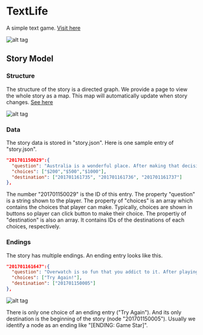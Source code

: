 # TextLife
A simple text game.
<a href="http://functionadvanced.github.io/TextLife/">Visit here</a>

![alt tag](https://functionadvanced.github.io/TextLife/demo.gif)
## Story Model
### Structure
The structure of the story is a directed graph. We provide a page to view the whole story as a map. This map will automatically update when story changes.
<a href="http://functionadvanced.github.io/TextLife/diagram.html">See here</a>

![alt tag](https://functionadvanced.github.io/TextLife/demo_diagram.gif)
### Data
The story data is stored in "story.json". Here is one sample entry of "story.json".
```json
"201701150029":{
  "question": "Australia is a wonderful place. After making that decision,you buy a flight ticket with [  ]",
  "choices": ["$200","$500","$1000"],
  "destination": ["201701161735", "201701161736", "201701161737"]
},
```
The number "201701150029" is the ID of this entry. The property "question" is a string shown to the player. The property of "choices" is an array which contains the choices that player can make. Typically, choices are shown in buttons so player can click button to make their choice. The propertiy of "destination" is also an array. It contains IDs of the destinations of each choices, respectively.
### Endings
The story has multiple endings. An ending entry looks like this.
```json
"201701161647":{
  "question": "Overwatch is so fun that you addict to it. After playing for 48 hours without sleeping, you die. [ENDING: Game Star]",
  "choices": ["Try Again!"],
  "destination": ["201701150005"]
},
```

![alt tag](https://functionadvanced.github.io/TextLife/demo_ending.gif)

There is only one choice of an ending entry ("Try Again"). And its only destination is the beginning of the story (node "201701150005"). Usually we identify a node as an ending like "[ENDING: Game Star]".
